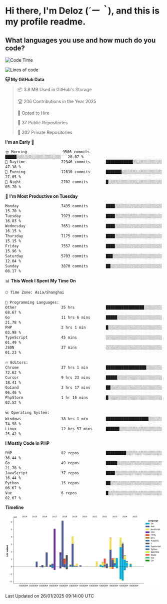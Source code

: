 # **Hi there, I'm Deloz (*´ー｀*), and this is my profile readme.**

## **What languages you use and how much do you code?**

<!--START_SECTION:waka-->
![Code Time](http://img.shields.io/badge/Code%20Time-5%2C593%20hrs%2027%20mins-blue)

![Lines of code](https://img.shields.io/badge/From%20Hello%20World%20I%27ve%20Written-44.5%20million%20lines%20of%20code-blue)

**🐱 My GitHub Data** 

> 📦 3.8 MB Used in GitHub's Storage 
 > 
> 🏆 206 Contributions in the Year 2025
 > 
> 💼 Opted to Hire
 > 
> 📜 37 Public Repositories 
 > 
> 🔑 202 Private Repositories 
 > 
**I'm an Early 🐤** 

```text
🌞 Morning                9506 commits        █████░░░░░░░░░░░░░░░░░░░░   20.07 % 
🌆 Daytime                22346 commits       ████████████░░░░░░░░░░░░░   47.18 % 
🌃 Evening                12810 commits       ███████░░░░░░░░░░░░░░░░░░   27.05 % 
🌙 Night                  2702 commits        █░░░░░░░░░░░░░░░░░░░░░░░░   05.70 % 
```
📅 **I'm Most Productive on Tuesday** 

```text
Monday                   7435 commits        ████░░░░░░░░░░░░░░░░░░░░░   15.70 % 
Tuesday                  7973 commits        ████░░░░░░░░░░░░░░░░░░░░░   16.83 % 
Wednesday                7651 commits        ████░░░░░░░░░░░░░░░░░░░░░   16.15 % 
Thursday                 7175 commits        ████░░░░░░░░░░░░░░░░░░░░░   15.15 % 
Friday                   7557 commits        ████░░░░░░░░░░░░░░░░░░░░░   15.96 % 
Saturday                 5703 commits        ███░░░░░░░░░░░░░░░░░░░░░░   12.04 % 
Sunday                   3870 commits        ██░░░░░░░░░░░░░░░░░░░░░░░   08.17 % 
```


📊 **This Week I Spent My Time On** 

```text
🕑︎ Time Zone: Asia/Shanghai

💬 Programming Languages: 
Other                    35 hrs              █████████████████░░░░░░░░   68.67 % 
Go                       11 hrs 6 mins       █████░░░░░░░░░░░░░░░░░░░░   21.78 % 
PHP                      2 hrs 1 min         █░░░░░░░░░░░░░░░░░░░░░░░░   03.98 % 
TypeScript               45 mins             ░░░░░░░░░░░░░░░░░░░░░░░░░   01.49 % 
JSON                     37 mins             ░░░░░░░░░░░░░░░░░░░░░░░░░   01.23 % 

🔥 Editors: 
Chrome                   37 hrs 1 min        ██████████████████░░░░░░░   72.62 % 
Cursor                   9 hrs 23 mins       █████░░░░░░░░░░░░░░░░░░░░   18.41 % 
GoLand                   3 hrs 17 mins       ██░░░░░░░░░░░░░░░░░░░░░░░   06.46 % 
PhpStorm                 1 hr 16 mins        █░░░░░░░░░░░░░░░░░░░░░░░░   02.52 % 

💻 Operating System: 
Windows                  38 hrs 1 min        ███████████████████░░░░░░   74.58 % 
Linux                    12 hrs 57 mins      ██████░░░░░░░░░░░░░░░░░░░   25.42 % 
```

**I Mostly Code in PHP** 

```text
PHP                      82 repos            █████████░░░░░░░░░░░░░░░░   36.44 % 
Go                       49 repos            █████░░░░░░░░░░░░░░░░░░░░   21.78 % 
JavaScript               37 repos            ████░░░░░░░░░░░░░░░░░░░░░   16.44 % 
Python                   15 repos            ██░░░░░░░░░░░░░░░░░░░░░░░   06.67 % 
Vue                      6 repos             █░░░░░░░░░░░░░░░░░░░░░░░░   02.67 % 
```



**Timeline**

![Lines of Code chart](https://raw.githubusercontent.com/deloz/deloz/main/assets/bar_graph.png)


 Last Updated on 26/01/2025 09:14:00 UTC
<!--END_SECTION:waka-->

